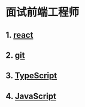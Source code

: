 # 面试前端工程师

## 1. [react](/beforeInterview/react.md)

## 2. [git](/beforeInterview/git.md)

## 3. [TypeScript](/beforeInterview/typescript.md)

## 4. [JavaScript](/beforeInterview/javascript.md)